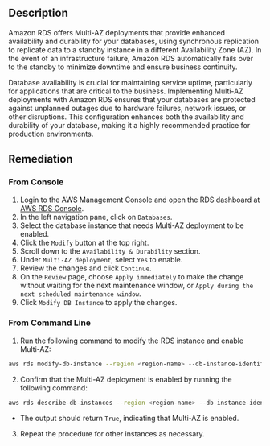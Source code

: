 ## Description

Amazon RDS offers Multi-AZ deployments that provide enhanced availability and durability for your databases, using synchronous replication to replicate data to a standby instance in a different Availability Zone (AZ). In the event of an infrastructure failure, Amazon RDS automatically fails over to the standby to minimize downtime and ensure business continuity.

Database availability is crucial for maintaining service uptime, particularly for applications that are critical to the business. Implementing Multi-AZ deployments with Amazon RDS ensures that your databases are protected against unplanned outages due to hardware failures, network issues, or other disruptions. This configuration enhances both the availability and durability of your database, making it a highly recommended practice for production environments.

## Remediation

### From Console

1. Login to the AWS Management Console and open the RDS dashboard at [AWS RDS Console](https://console.aws.amazon.com/rds/).
2. In the left navigation pane, click on `Databases`.
3. Select the database instance that needs Multi-AZ deployment to be enabled.
4. Click the `Modify` button at the top right.
5. Scroll down to the `Availability & Durability` section.
6. Under `Multi-AZ deployment`, select `Yes` to enable.
7. Review the changes and click `Continue`.
8. On the `Review` page, choose `Apply immediately` to make the change without waiting for the next maintenance window, or `Apply during the next scheduled maintenance window`.
9. Click `Modify DB Instance` to apply the changes.

### From Command Line

1. Run the following command to modify the RDS instance and enable Multi-AZ:

```bash
aws rds modify-db-instance --region <region-name> --db-instance-identifier <db-name> --multi-az --apply-immediately
```

2. Confirm that the Multi-AZ deployment is enabled by running the following command:

```bash
aws rds describe-db-instances --region <region-name> --db-instance-identifier <db-name> --query 'DBInstances[*].MultiAZ'
```

 - The output should return `True`, indicating that Multi-AZ is enabled.

3. Repeat the procedure for other instances as necessary.
